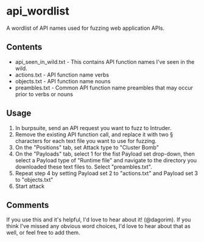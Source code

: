 # api_wordlist
A wordlist of API names used for fuzzing web application APIs.

## Contents
* api_seen_in_wild.txt - This contains API function names I've seen in the wild.
* actions.txt - API function name verbs
* objects.txt - API function name nouns
* preambles.txt - Common API function name preambles that may occur prior to verbs or nouns

## Usage
 1. In burpsuite, send an API request you want to fuzz to Intruder. 
 2. Remove the existing API function call, and replace it with two § characters for each text file you want to use for fuzzing.
 3. On the "Positions" tab, set Attack type to "Cluster Bomb" 
 4. On the "Payloads" tab, select 1 for the fist Payload set drop-down, then select a Payload type of "Runtime file" and navigate to the directory you downloaded these text files to. Select "preambles.txt".
 5. Repeat step 4 by setting Payload set 2 to "actions.txt" and Payload set 3 to "objects.txt"
 6. Start attack

## Comments
If you use this and it's helpful, I'd love to hear about it! (@dagorim). If you think I've missed any obvious word choices, I'd love to hear about that as well, or feel free to add them.
